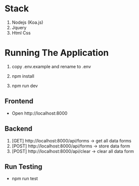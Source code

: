 # Stack
1. Nodejs (Koa.js)
2. Jquery
3. Html Css

# Running The Application

1. copy .env.example and rename to .env

2. npm install

3. npm run dev

## Frontend
- Open http://localhost:8000

## Backend
1. [GET] http://localhost:8000/api/forms -> get all data forms
2. [POST] http://localhost:8000/api/forms -> store data form
3. [POST] http://localhost:8000/api/clear -> clear all data form

## Run Testing
- npm run test
